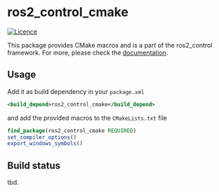 # ros2_control_cmake

[![Licence](https://img.shields.io/badge/License-Apache%202.0-blue.svg)](https://opensource.org/licenses/Apache-2.0)

This package provides CMake macros and is a part of the ros2_control framework.
For more, please check the [documentation](https://control.ros.org/).

## Usage
Add it as build dependency in your `package.xml`

```xml
<build_depend>ros2_control_cmake</build_depend>
```

and add the provided macros to the `CMakeLists.txt` file

```cmake
find_package(ros2_control_cmake REQUIRED)
set_compiler_options()
export_windows_symbols()
```

## Build status
tbd.
